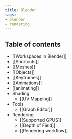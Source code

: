 ```yaml
---
title: Blender
tags:
- blender
- rendering
---
```


## Table of contents
- [[Workspaces in Blender]]
- [[Shortcuts]]
- [[Meshes]]
- [[Objects]]
- [[Keyframes]]
- [[Animations]]
- [[animating]]
- Shading
	- [[UV Mapping]]
- Tools
	- [[Graph Editor]]
- Rendering
	- [[Supported GPUS]]
	- [[Depth of Field]]
	- [[Rendering workflow]]
